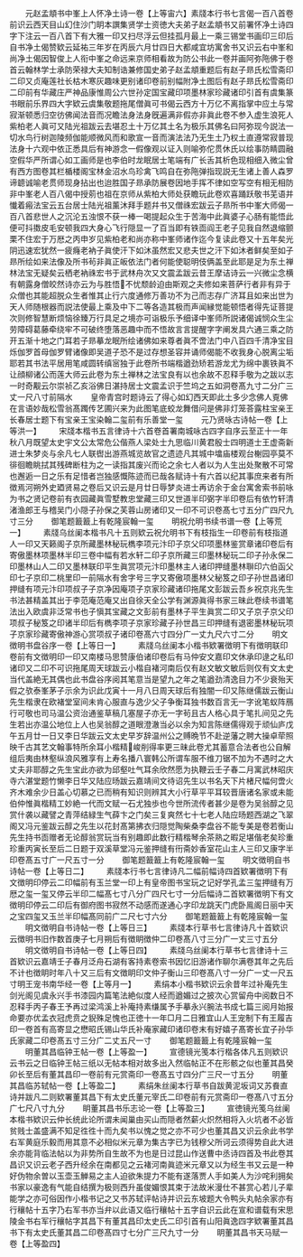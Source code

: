 <!-- { "loadSidebar": true } -->
　　元赵孟頫书中峯上人怀净土诗一卷【上等宙六】素牋本行书七言偈一百八首卷前识云西天目山幻住沙门眀本譔集贤学士资徳大夫弟子赵孟頫书又前署怀净土诗四字下注云一百八首下有大雅一印又扫尽浮云但挂孤月最上一乘三锡堂书画印三印后自书净土偈赞欵云延祐三年岁在丙辰六月廿四日大都咸宜坊寓舍书又识云右中峯和尚净土偈因智俊上人衔中峯之命远来京师相看故为防公书此一卷并画阿弥陁佛于卷首云翰林学士承防荣禄大夫知制诰兼修国史弟子赵孟頫重题后有赵子昻氏松雪斋印二印又贞庵莲社长枯木寒灰趣味更别诸印卷前别幅附净土图后有赵子昻氏松雪斋印二印前有华藏庄严神品康惟周公六世孙定国宝藏印项墨林家珍藏诸印引首有虞集篆书眼前乐界四大字欵云虞集敬题拖尾僧眞可书偈云西方十万亿不离指掌中应土与常寂渐顿悉归空彷佛闻法音而况瞻法身法身旣遍满非假亦非眞此卷不参入虚生浪死人紫柏老人眞可又陆光祖跋云去堪忍土十万亿其土名为极乐其佛名曰阿弥现今説法一切水鸟行树迦陵频伽能顺微风而和歌宣一音而演法法乃无生土乃权土直遵常寂普现法身十六观中依正悉具后有神游念一假像观以证入则喻弥佗贯休氏以绘事防睛圆融空假华严所谓心如工画师是也李伯时龙眠居士笔端有广长舌其析色现相细入微尘曾有西方图卷其栏楯楼阁宝林金沼水鸟珍禽飞鸣自在弥陁弹指现説无生诸上善人森罗谛聼诚喻老贯师现身拈出也迨胜国子昻承防展卷因地手挥不律如空写空有相无相防非中峯老人百八偈中授莂也祖在京师从紫柏大师处获瞻玩此卷欢喜踊跃敬书芜语并懴着瘢法宝云五台居士陆光祖薰沐拜手题幷书又僧祩宏跋云子昻所书中峯大师偈一百八首悲世人之沉沦五浊恨不获一棒一喝提起众生于苦海中此眞婆子心肠有能悟此便可抖擞皮毛安顿我四大身心飞行隠显一了百当即有铁靣阎王老子见我自然退缩颤栗不住宏于万厯之丙申岁见紫柏老和尚亦称中峯师诸作迄今复读此卷又十五年矣光阴迅速宏犹然一疲癃老衲子眞使汗下如沐虽然宏又悲夫世之汗下如沐者鲜矣至如子昻所绘如来法像及所书茍非眞正皈依法门者何能使聪明伎俩盖至此耶是足为东土禅林法宝无疑矣云栖老衲祩宏书于武林舟次又文震孟跋云昔王摩诘诗云一兴微尘念横有朝露身僧皎然诗亦云为与胜悟不忧颓龄迫由斯观之夫修如来菩萨行者非有异于众僧也其能超脱众生者惟其止行六度通修万善功不为己而志存广济耳且如来出世为天人师随根器而説法使最上乘及中下二等各造其极而声闻縁觉能顿悟者得先证菩提次则修智慧断烦恼徐臻万行具足之境亦可诣极乐予细译中峯师所説诸偈诚悯众生尘劳障碍葛藤牵绕牢不可破终堕落恶趣中而不悟故言言提醒字字阐发具六通三乘之防开五渐十地之门耳若子昻摹龙眠所绘诸佛如来尊者眞不啻法门中八百四千清净宝目烁伽罗首母伽罗臂诸像即吴道子恐不是过存想圣容并诵师偈能不收我身心脱离尘垢耶若其书法平居用笔咸圆转缜宻独于此卷所书端楷遒劲矫若游龙尤为绵中裹铁眞不让顔柳诸公而莲大师云此卷为东土禅林之法宝良有以也余故不忍释手敬为之跋以志一时奇觏云尔崇祯乙亥浴佛日湛持居士文震孟识于竺坞之五如洞卷髙九寸二分广三丈一尺八寸前隔水
　　皇帝青宫时题诗云了得心如幻西天即此土多少念佛人覔佛在言语妙哉松雪翁髙躅传艺圃兴来为此图笔底蛟龙舞借问是佛非灯笼荅露柱宝亲王长春居士题下有宝亲王宝染翰二玺前有乐善堂一玺
　　元乃贤咏古诗帖一卷【上等洪一】
　　宋牋本楷书五言律诗十六首卷首署南城咏古四字自序云至正十一年秋八月既望太史宇文公太常危公偕燕人梁处士九思临川黄君殷士四明道士王虚斋新进士朱梦炎与余凡七人联辔出游燕城览故官之遗迹凡其城中墖庙楼观台榭园亭莫不徘徊瞻眺拭其残碑断柱为之一读指其废兴而论之余七人者以为人生出处聚散不可常也邂逅一日之乐有足惜者岂独感慨陈迹而已哉各赋诗十有六首以纪其事庶来者有所徴焉河朔外史廼贤易之卷后又识云是月廿日辱梦炎进士再访余于金台寓舍索书前咏为书之贤记卷前有衣园藏眞雪墅教忠堂藏三印又世道半印弼字半印卷后有依竹轩清渚渔郎王与稽吴门小隠子孙保之芙蓉山房诸印又一印不可识卷髙七寸五分广四尺九寸三分
　　御笔题籖籖上有乾隆宸翰一玺
　　明祝允明书续书谱一卷【上等荒一】
　　素牋乌丝阑本楷书凡十五则欵云祝允明书下有枝指生一印卷前有枝指道人一印又天籁阁子京所藏墨林秘玩檇李项元汴印子京父印项墨林鉴赏章诸印卷后有寄傲墨林项墨林半印三卷中幅有若水轩二印子京所藏三印墨林秘玩二印子孙永保二印墨林山人二印又墨林联印平生眞赏项元汴印墨林主人诸印押缝墨林聨印六伯函父印七子京印二桃里印一前隔水有舍字号三字又寄傲项墨林父秘笈之印子孙世昌诸印押缝有项元汴印项叔子子京净因庵项子京家珍藏诸印拖尾文彭跋云吾乡祝京兆先生书法甚精盖其出于李范庵范庵又出自徐天全公学有渊源眞得书家三昧此卷续书谱笔法出入欧虞非泛常书也子愼其宝藏之文彭前有墨林子平生眞赏二印又子京子京父印项叔子秘笈之印诸半印后有檇李项子京家珍藏子孙世昌三印押缝有退密墨林秘玩项子京家珍藏寄傲神游心赏项叔子诸印卷髙六寸四分广一丈九尺六寸二分
　　明文徴明书盘谷序一卷【上等日一】
　　素牋乌丝阑本小楷书欵署徴明下有徴明联印卷前有文徴明印一印又南楼马思赞康伯诸印卷后有马仲安文嘉印文休承印逯之私印诸印又二印不可识拖尾周天球跋云小楷自褚河南后仅有赵文敏文敏后则仅有文太史当代盖絶无其偶也此书盘谷序阅其笔意当是望九之年之笔遒劲清逸目力不少衰殆天假之欤泰峯茅子示余为识此戊寅十一月八日周天球后有独闇一印又陈继儒跋云衡山先生楷隶在欧褚堂室间未肯心服直与逸少父子争衡耳独书数百言无一字讹笔蚁阵鴈行可敬也司马温公资治通鉴草稿几塞屋子亦无一字茍且古人格心具于笔扎间见之先生若出亦温公地位上人也吴翁醇之道眼澄澈当必以余为知言陈继儒得观于顽仙庐戊午五月廿一日又李日华跋云文太史早岁辞温州公之赙晩节不赴逆藩之聘大操卓荦照映千古其艺文翰事特所余耳小楷精峻削得率更三昧此卷尤其蓄意合法者也公自解组后夷由林壑纵浪风雅享有上寿名播八寰韩公所谓车服不维刀锯不加为不遇时之大丈夫非耶醇之先生宝此亦欲为邱壑吐气耳余欣然愿为执鞭云壬子春二月寓武林昭庆寺六湛堂题竹懒李日华又陆应旸跋云嘉靖间文待诏先生以书名天下片楮尺幅何啻火齐木难余少日盖心切慕之已而稍有知识则辨其大小行草平平耳较晋唐诸名家或未能伯仲惟眞楷精工妙絶一代而文赋一石尤独歩也今世所流传者甚少是卷为吴翁醇之见赏什袭以藏譬之青萍结緑生气薛卞之门矣三复爽然七十七老人陆应旸题西湖之飞翠阁又冯元鉴跋云醇之先生以花封髙第拂衣归隠觉陶柴桑李盘谷不能专美是卷若衡山先生持书靣赠者无论醇翁赏玩当有别趣即此数行精楷琴余茶熟之暇足堪偕老矣珍重珍重丙寅长至后二日题于双溪草堂冯元鉴押缝有衎斋妙香室花山主人三印又康字半印卷髙五寸广一尺五寸一分
　　御笔题籖籖上有乾隆宸翰一玺
　　明文徴明自书诗帖一卷【上等日二】
　　素牋本行书七言律诗凡二幅前幅诗四首欵署徴明下有文徴明印停云二印幅前有玉兰堂一印上有皇帝图书宝玩之记好学孔孟三玺押缝有万厯之玺一玺又停云半印二幅髙七寸八分广四尺七寸一分后幅诗二首欵署徴明下有文徴明印停云二印后有御府图书寂然不动感而遂通心字印龙跳天门虎卧鳯阁日丽中天之宝四玺又玉兰半印幅髙同前广二尺七寸六分
　　御笔题籖籖上有乾隆宸翰一玺
　　明文徴明自书诗帖一卷【上等日三】
　　素牋本行草书七言律诗凡十首欵识云徴明书旧作数首庚子七月朔后有徴眀徴仲二印卷髙八寸三分广一丈三寸五分
　　明文徴明自书诗帖一卷【上等日四】
　　素牋乌丝阑本行草书七言律诗十三首欵识云嘉靖壬子春月泛舟石湖有客持素卷索书因忆旧游诸作聊尔满卷其年之先后不计也徴眀时年八十又三后有文徴眀印文仲子衡山三印卷髙八寸一分广一丈一尺五寸明王宠书南华经一卷【上等月一】
　　素绢本小楷书欵识云余昔年过补庵先生剑光阁见虞永兴手书漆园内篇笔法絶似度人经而遒媚过之披次心赏留舟中阅数日不忍释手丙子春王予再过梁鸿溪上补庵持素缣属予手摹永兴腕法书成七篇三阅月始报命要亦优孟衣冠虎贲之貎殊足愧也正徳十一年□月二日雅宜山人王宠制下有王履吉印一卷首有高寄显之懋昭氏锡山华氏补庵家藏印诸印卷末有好嬉子髙寄长宜子孙华氏家藏二印卷髙五寸三分广二丈五尺一寸
　　御笔题籖籖上有乾隆宸翰一玺
　　明董其昌临钟王帖一卷【上等盈一】
　　宣德镜光笺本行楷各体凡五则欵识云书云之日临钟王帖三纸以无帖本相对故多出入然临帖正不在形骸之似也董其昌癸卯长至后有董其昌印一卷前有元赏斋印一卷髙五寸四分广三尺一寸五分
　　明董其昌临苏轼帖一卷【上等盈二】
　　素绢朱丝阑本行草书自跋黄泥坂词又苏飬直诗并跋凡二则欵署董其昌下有太史氏董元宰氏二印卷前有元赏斋印一卷髙八寸五分广七尺八寸九分
　　眀董其昌书乐志论一卷【上等盈三】
　　宣徳镜光笺乌丝阑本楷书欵识云仲长统此论所谓未闻巢由买山而隠者然薪火炽然相将入火坑者不必皆贫贱士盖盛满不知足徃徃十而九矣书以愧之觉之亦不可少也董其昌又识云余此书学右军黄庭乐毅而用其意不必相似米元章为集古字已为钱穆父所诃云须得势自此大进余亦能背临法帖以为非势所自生故不为也是日过昆山作送曹中丞诗四首及书此卷其昌识又识云老子西升经余在南都见之云褚河南眞迹米元章又以为经生书又云是一种好伪物余曽以玉壶玉觯易之主人迫欲朱提力不能有遂落贾人手如美人为沙咤利拥矣书家以豪逸有气能自结撰为极则西升虽俊媚恨其束于法故米漫仕不甚赏心若儿子辈能学之亦可俗因作小楷书记之又书苏轼评帖诗并识云东坡题大令鸭头丸帖余家亦有行穰帖十五字乃右军书亦当弁以此语又临行穰帖十五字自识云此在宣和谱载有宋思陵金书右军行穰帖字其昌下有董其昌印太史氏二印引首有山阳眞逸四字欵署董其昌书下有太史氏董其昌二印卷髙四寸七分广三尺九寸一分
　　眀董其昌书天马赋一卷【上等盈四】
